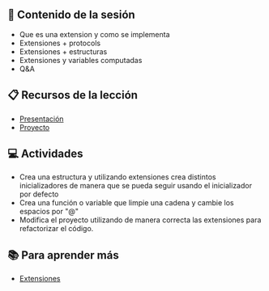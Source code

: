 ## 💽 Contenido de la sesión

- Que es una extension y como se implementa
- Extensiones + protocols
- Extensiones + estructuras
- Extensiones y variables computadas
- Q&A

## :clipboard: Recursos de la lección

- [Presentación](https://docs.google.com/presentation/d/1irZFJi0BLDZlojYZp3iMcRxnX-tka6OL-88NObeSC5E/edit?usp=sharing)
- [Proyecto](https://github.com/themem12/Table_with_collections)

## :computer: Actividades

- Crea una estructura y utilizando extensiones crea distintos inicializadores de manera que se pueda seguir usando el inicializador por defecto
-  Crea una función o variable que limpie una cadena y cambie los espacios por "@"
- Modifica el proyecto utilizando de manera correcta las extensiones para refactorizar el código.



## :books: Para aprender más

- [Extensiones](https://docs.swift.org/swift-book/LanguageGuide/Extensions.html)
